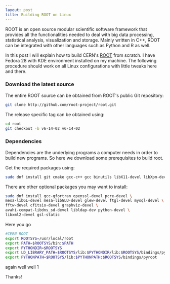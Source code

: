 ```yaml
---
layout: post
title: Building ROOT on Linux
---
```


ROOT is an open source modular scientific software framework that provides all the functionalities needed to deal with big data processing, statistical analysis, visualization and storage. Mainly written in C++, ROOT can be integrated with other languages such as Python and R as well.

In this post I will explain how to build CERN's [ROOT](https://root.cern.ch/) from scratch. I have Fedora 28 with KDE environment installed on my machine. The following procedure should work on all Linux configurations with little tweaks here and there.


### Download the latest source
The entire ROOT source can be obtained from ROOT's public Git repository:
```bash
git clone http://github.com/root-project/root.git
```
The release specific tag can be obtained using:
```bash
cd root
git checkout -b v6-14-02 v6-14-02
```

### Dependencies
Dependencies are the underlying programs a computer needs in order to build new programs. So here we download some prerequisites to build root.

Get the required packages using:
```bash
sudo dnf install git cmake gcc-c++ gcc binutils libX11-devel libXpm-devel libXft-devel libXext-devel
```

There are other optional packages you may want to install:
```bash
sudo dnf install gcc-gfortran openssl-devel pcre-devel \
mesa-libGL-devel mesa-libGLU-devel glew-devel ftgl-devel mysql-devel \
fftw-devel cfitsio-devel graphviz-devel \
avahi-compat-libdns_sd-devel libldap-dev python-devel \
libxml2-devel gsl-static
```
Here you go
```bash
#CERN ROOT
export ROOTSYS=/usr/local/root
export PATH=$ROOTSYS/bin:$PATH
export PYTHONDIR=$ROOTSYS
export LD_LIBRARY_PATH=$ROOTSYS/lib:$PYTHONDIR/lib:$ROOTSYS/bindings/pyroot:$LD_LIBRARY_PATH
export PYTHONPATH=$ROOTSYS/lib:$PYTHONPATH:$ROOTSYS/bindings/pyroot
```

again well well 1

Thanks!
